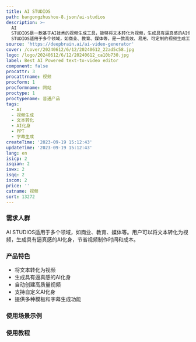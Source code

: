 ```yaml
---
title: AI STUDIOS
path: bangongzhushou-8.json/ai-studios
description: >-
  AI
  STUDIOS是一款基于AI技术的视频生成工具，能够将文本转化为视频，生成具有逼真感的AI化身，节省视频制作时间和成本。用户只需上传PPT文件，即可自动创建高质量视频，支持自定义AI化身，提供多种模板和字幕生成功能。AI
  STUDIOS适用于多个领域，如商业、教育、媒体等，是一款高效、易用、可定制的视频生成工具。
source: 'https://deepbrain.ai/ai-video-generator'
cover: /cover/20240612/6/12/20240612_22ad5c58.jpg
logo: /logo/20240612/6/12/20240612_ca10b730.jpg
label: Best AI Powered text-to-video editor
component: false
procattr: 3
procattrname: 视频
procform: 1
procformname: 网站
proctype: 1
proctypename: 普通产品
tags:
  - AI
  - 视频生成
  - 文本转化
  - AI化身
  - PPT
  - 字幕生成
createTime: '2023-09-19 15:12:43'
updateTime: '2023-09-19 15:12:43'
lang: en
isicp: 2
isqian: 2
iswx: 2
isqq: 2
iscom: 2
price: ''
catname: 视频
sort: 13272
---
```




### 需求人群
AI STUDIOS适用于多个领域，如商业、教育、媒体等。用户可以将文本转化为视频，生成具有逼真感的AI化身，节省视频制作时间和成本。

### 产品特色
- 将文本转化为视频
- 生成具有逼真感的AI化身
- 自动创建高质量视频
- 支持自定义AI化身
- 提供多种模板和字幕生成功能

### 使用场景示例


### 使用教程


  

